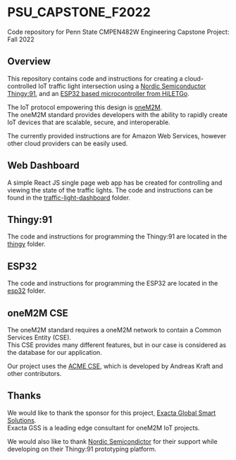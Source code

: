 # PSU_CAPSTONE_F2022
Code repository for Penn State CMPEN482W Engineering Capstone Project: Fall 2022

## Overview
This repository contains code and instructions for creating a cloud-controlled IoT traffic light intersection using a [Nordic Semiconductor Thingy:91](https://www.nordicsemi.com/Products/Development-hardware/Nordic-Thingy-91), and an [ESP32 based microcontroller from HiLETGo](https://www.amazon.com/HiLetgo-ESP-WROOM-32-Development-Microcontroller-Integrated/dp/B0718T232Z).

The IoT protocol empowering this design is [oneM2M](https://www.onem2m.org/).  
The oneM2M standard provides developers with the ability to rapidly create IoT devices that are scalable, secure, and interoperable.

The currently provided instructions are for Amazon Web Services, however other cloud providers can be easily used.

## Web Dashboard
A simple React JS single page web app has be created for controlling and viewing the state of the traffic lights.
The code and instructions can be found in the [traffic-light-dashboard](traffic-light-dashboard) folder.

## Thingy:91
The code and instructions for programming the Thingy:91 are located in the [thingy](thingy) folder.

## ESP32
The code and instructions for programming the ESP32 are located in the [esp32](esp32) folder.

## oneM2M CSE
The oneM2M standard requires a oneM2M network to contain a Common Services Entity (CSE).  
This CSE provides many different features, but in our case is considered as the database for our application.  

Our project uses the [ACME CSE](https://github.com/ankraft/ACME-oneM2M-CSE), which is developed by Andreas Kraft and other contributors.  

## Thanks
We would like to thank the sponsor for this project, [Exacta Global Smart Solutions](http://exactagss.com/).  
Exacta GSS is a leading edge consultant for oneM2M IoT projects.

We would also like to thank [Nordic Semicondictor](https://www.nordicsemi.com/) for their support while developing on their Thingy:91 prototyping platform.  
